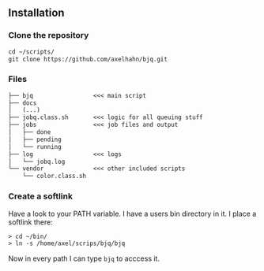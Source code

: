## Installation

### Clone the repository

```txt
cd ~/scripts/
git clone https://github.com/axelhahn/bjq.git
```

### Files

```txt
├── bjq                 <<< main script
├── docs
│   (...)
├── jobq.class.sh       <<< logic for all queuing stuff
├── jobs                <<< job files and output
│   ├── done
│   ├── pending
│   └── running
├── log                 <<< logs
│   └── jobq.log
└── vendor              <<< other included scripts
    └── color.class.sh
```

### Create a softlink 

Have a look to your PATH variable. I have a users bin directory in it.
I place a softlink there:

```txt
> cd ~/bin/
> ln -s /home/axel/scrips/bjq/bjq 
```

Now in every path I can type `bjq` to acccess it.

